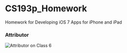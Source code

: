 CS193p_Homework
===============

Homework for Developing iOS 7 Apps for iPhone and iPad

### Attributor

![Attributor on Class 6](https://raw.github.com/upbit/CS193p_Homework/master/screenshot/attributor.png)
